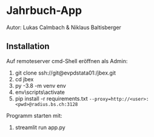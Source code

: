 # Jahrbuch-App
Autor: Lukas Calmbach & Niklaus Baltisberger

## Installation
Auf remoteserver cmd-Shell eröffnen als Admin:

1. git clone ssh://git@evpdstata01:/jbex.git
1. cd jbex
1. py -3.8 -m venv env
1. env\scripts\activate
1. pip install -r requirements.txt `--proxy=http://<user>:<pwd>@radius.bs.ch:3128`

Programm starten mit:
1. streamlit run app.py
